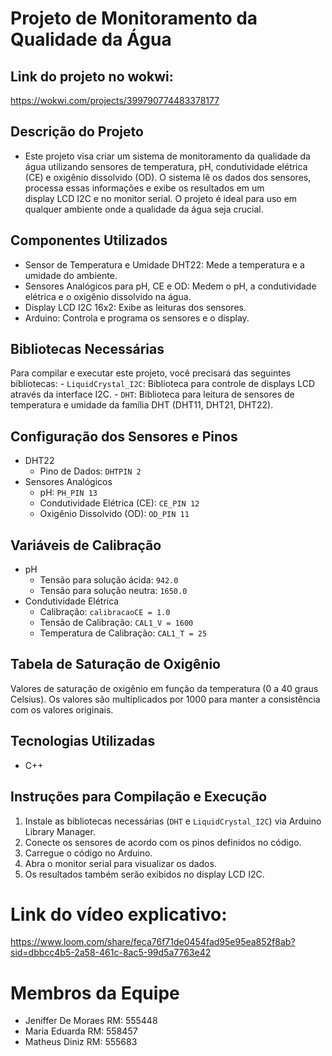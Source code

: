# Projeto de Monitoramento da Qualidade da Água

## Link do projeto no wokwi: 
https://wokwi.com/projects/399790774483378177

## Descrição do Projeto
  - Este projeto visa criar um sistema de monitoramento da qualidade da água utilizando sensores de temperatura, pH, condutividade elétrica (CE) e oxigênio dissolvido (OD). O sistema lê os dados dos sensores, processa essas informações e exibe os resultados em um     
    display LCD I2C e no monitor serial. O projeto é ideal para uso em qualquer ambiente onde a qualidade da água seja crucial.

## Componentes Utilizados
  - Sensor de Temperatura e Umidade DHT22: Mede a temperatura e a umidade do ambiente.
  - Sensores Analógicos para pH, CE e OD: Medem o pH, a condutividade elétrica e o oxigênio dissolvido na água.
  - Display LCD I2C 16x2: Exibe as leituras dos sensores.
  - Arduino: Controla e programa os sensores e o display.

## Bibliotecas Necessárias
  Para compilar e executar este projeto, você precisará das seguintes bibliotecas:
    - `LiquidCrystal_I2C`: Biblioteca para controle de displays LCD através da interface I2C.
    - `DHT`: Biblioteca para leitura de sensores de temperatura e umidade da família DHT (DHT11, DHT21, DHT22).

## Configuração dos Sensores e Pinos
  - DHT22
    - Pino de Dados: `DHTPIN 2`
  - Sensores Analógicos
    - pH: `PH_PIN 13`
    - Condutividade Elétrica (CE): `CE_PIN 12`
    - Oxigênio Dissolvido (OD): `OD_PIN 11`

## Variáveis de Calibração
  - pH
    - Tensão para solução ácida: `942.0`
    - Tensão para solução neutra: `1650.0`
  - Condutividade Elétrica
    - Calibração: `calibracaoCE = 1.0`
    - Tensão de Calibração: `CAL1_V = 1600`
    - Temperatura de Calibração: `CAL1_T = 25`

## Tabela de Saturação de Oxigênio
  Valores de saturação de oxigênio em função da temperatura (0 a 40 graus Celsius). Os valores são multiplicados por 1000 para manter a consistência com os valores originais.

## Tecnologias Utilizadas
  - C++

## Instruções para Compilação e Execução
  1. Instale as bibliotecas necessárias (`DHT` e `LiquidCrystal_I2C`) via Arduino Library Manager.
  2. Conecte os sensores de acordo com os pinos definidos no código.
  3. Carregue o código no Arduino.
  4. Abra o monitor serial para visualizar os dados.
  5. Os resultados também serão exibidos no display LCD I2C.

# Link do vídeo explicativo:
  https://www.loom.com/share/feca76f71de0454fad95e95ea852f8ab?sid=dbbcc4b5-2a58-461c-8ac5-99d5a7763e42 

# Membros da Equipe
  - Jeniffer De Moraes RM: 555448
  - Maria Eduarda RM: 558457
  - Matheus Diniz RM: 555683
